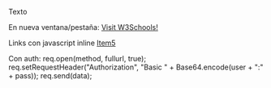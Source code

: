 <a hre="http://google.com">Texto</a>

En nueva ventana/pestaña:
<a href="http://www.w3schools.com/" target="_blank">Visit W3Schools!</a>


Links con javascript inline
<a href="javascript: xmlhttp=new XMLHttpRequest(); xmlhttp.open('GET', 'https://google.es', true); xmlhttp.send();">Item5</a>

Con auth:
req.open(method, fullurl, true);
req.setRequestHeader("Authorization", "Basic " + Base64.encode(user + ":" + pass)); 
req.send(data);
